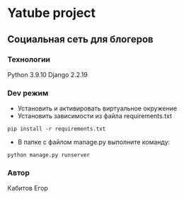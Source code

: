 
# Yatube project

## Социальная сеть для блогеров

### Технологии 

Python 3.9.10
Django 2.2.19

### Dev режим 

- Установить и активировать виртуальное окружение
- Установить зависимости из файла requirements.txt
```
pip install -r requirements.txt
```
- В папке с файлом manage.py выполните команду:
```
python manage.py runserver
```

### Автор
Кабитов Егор